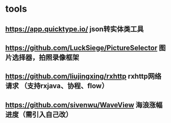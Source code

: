 tools
=== 
## https://app.quicktype.io/   json转实体类工具
## https://github.com/LuckSiege/PictureSelector   图片选择器，拍照录像框架
## https://github.com/liujingxing/rxhttp rxhttp网络请求 （支持rxjava、协程、flow）
## https://github.com/sivenwu/WaveView 海浪涨幅进度（需引入自己改）
